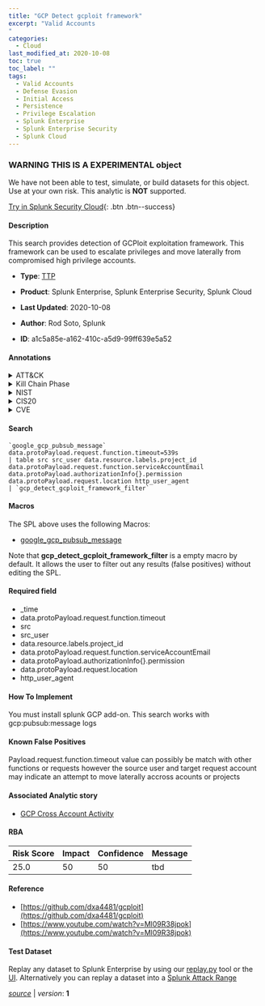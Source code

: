 ```yaml
---
title: "GCP Detect gcploit framework"
excerpt: "Valid Accounts
"
categories:
  - Cloud
last_modified_at: 2020-10-08
toc: true
toc_label: ""
tags:
  - Valid Accounts
  - Defense Evasion
  - Initial Access
  - Persistence
  - Privilege Escalation
  - Splunk Enterprise
  - Splunk Enterprise Security
  - Splunk Cloud
---
```


###  WARNING THIS IS A EXPERIMENTAL object
We have not been able to test, simulate, or build datasets for this object. Use at your own risk. This analytic is **NOT** supported.


[Try in Splunk Security Cloud](https://www.splunk.com/en_us/products/cyber-security.html){: .btn .btn--success}

#### Description

This search provides detection of GCPloit exploitation framework. This framework can be used to escalate privileges and move laterally from compromised high privilege accounts.

- **Type**: [TTP](https://github.com/splunk/security_content/wiki/Detection-Analytic-Types)
- **Product**: Splunk Enterprise, Splunk Enterprise Security, Splunk Cloud

- **Last Updated**: 2020-10-08
- **Author**: Rod Soto, Splunk
- **ID**: a1c5a85e-a162-410c-a5d9-99ff639e5a52


#### Annotations

<details>
  <summary>ATT&CK</summary>

<div markdown="1">


| ID             | Technique        |  Tactic             |
| -------------- | ---------------- |-------------------- |
| [T1078](https://attack.mitre.org/techniques/T1078/) | Valid Accounts | Defense Evasion, Initial Access, Persistence, Privilege Escalation |

</div>
</details>


<details>
  <summary>Kill Chain Phase</summary>

<div markdown="1">

* Exploitation


</div>
</details>


<details>
  <summary>NIST</summary>

<div markdown="1">



</div>
</details>

<details>
  <summary>CIS20</summary>

<div markdown="1">



</div>
</details>

<details>
  <summary>CVE</summary>

<div markdown="1">


</div>
</details>

#### Search

```
`google_gcp_pubsub_message` data.protoPayload.request.function.timeout=539s 
| table src src_user data.resource.labels.project_id data.protoPayload.request.function.serviceAccountEmail data.protoPayload.authorizationInfo{}.permission data.protoPayload.request.location http_user_agent 
| `gcp_detect_gcploit_framework_filter`
```

#### Macros
The SPL above uses the following Macros:
* [google_gcp_pubsub_message](https://github.com/splunk/security_content/blob/develop/macros/google_gcp_pubsub_message.yml)

Note that **gcp_detect_gcploit_framework_filter** is a empty macro by default. It allows the user to filter out any results (false positives) without editing the SPL.

#### Required field
* _time
* data.protoPayload.request.function.timeout
* src
* src_user
* data.resource.labels.project_id
* data.protoPayload.request.function.serviceAccountEmail
* data.protoPayload.authorizationInfo{}.permission
* data.protoPayload.request.location
* http_user_agent


#### How To Implement
You must install splunk GCP add-on. This search works with gcp:pubsub:message logs

#### Known False Positives
Payload.request.function.timeout value can possibly be match with other functions or requests however the source user and target request account may indicate an attempt to move laterally accross acounts or projects

#### Associated Analytic story
* [GCP Cross Account Activity](/stories/gcp_cross_account_activity)




#### RBA

| Risk Score  | Impact      | Confidence   | Message      |
| ----------- | ----------- |--------------|--------------|
| 25.0 | 50 | 50 | tbd |


#### Reference

* [https://github.com/dxa4481/gcploit](https://github.com/dxa4481/gcploit)
* [https://www.youtube.com/watch?v=Ml09R38jpok](https://www.youtube.com/watch?v=Ml09R38jpok)



#### Test Dataset
Replay any dataset to Splunk Enterprise by using our [replay.py](https://github.com/splunk/attack_data#using-replaypy) tool or the [UI](https://github.com/splunk/attack_data#using-ui).
Alternatively you can replay a dataset into a [Splunk Attack Range](https://github.com/splunk/attack_range#replay-dumps-into-attack-range-splunk-server)



[*source*](https://github.com/splunk/security_content/tree/develop/detections/experimental/cloud/gcp_detect_gcploit_framework.yml) \| *version*: **1**